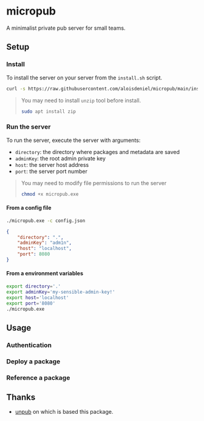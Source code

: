 # micropub

A minimalist private pub server for small teams.

## Setup

### Install

To install the server on your server from the `install.sh` script.

```bash
curl -s https://raw.githubusercontent.com/aloisdeniel/micropub/main/install.sh | bash -s v0.0.16
```

> You may need to install `unzip` tool before install.
>
> ```bash
> sudo apt install zip
> ```

### Run the server

To run the server, execute the server with arguments:

* `directory`: the directory where packages and metadata are saved
* `adminKey`: the root admin private key
* `host`: the server host address
* `port`: the server port number

> You may need to modify file permissions to run the server
>
> ```bash
> chmod +x micropub.exe
> ```  

#### From a config file

```bash
./micropub.exe -c config.json
```

```json
{
    "directory": ".",
    "adminKey": "adm1n",
    "host": "localhost",
    "port": 8080
}
```

#### From a environment variables

```bash
export directory='.'
export adminKey='my-sensible-admin-key!'
export host='localhost'
export port='8080'
./micropub.exe 
```

## Usage

### Authentication

### Deploy a package

### Reference a package

## Thanks

* [unpub](https://pub.dev/packages/unpub) on which is based this package.